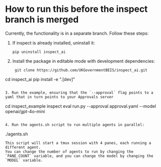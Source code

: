 # How to run this before the inspect branch is merged

Currently, the functionality is in a separate branch. Follow these steps:

1. If inspect is already installed, uninstall it:

   ```
   pip uninstall inspect_ai
   ```

2. Install the package in editable mode with development dependencies:

   ```
    git clone https://github.com/UKGovernmentBEIS/inspect_ai.git
 cd inspect_ai
 pip install -e ".[dev]"
   ```

3. Run the example, ensuring that the `--approval` flag points to a yaml that in turn points to your Approvals server

   ```
   cd inspect_example
   inspect eval run.py --approval approval.yaml --model openai/gpt-4o-mini
   ```

4. Run the agents.sh script to run multiple agents in parallel:

   ```
   ./agents.sh
   ```
This script will start a tmux session with 4 panes, each running a different agent.
You can change the number of agents to run by changing the `PANE_COUNT` variable, and you can change the model by changing the `MODEL` variable. 
